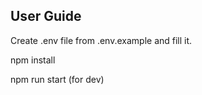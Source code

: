 ## User Guide

Create .env file from .env.example and fill it.

npm install

npm run start (for dev)
